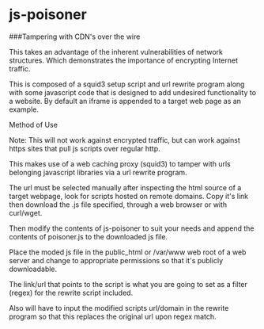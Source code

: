 # js-poisoner
###Tampering with CDN's over the wire

This takes an advantage of the inherent vulnerabilities 
of network structures. Which demonstrates the importance 
of encrypting Internet traffic.

This is composed of a squid3 setup script and url rewrite program
along with some javascript code that is designed to add undesired
functionality to a website. By default an iframe is appended to a
target web page as an example.


Method of Use

Note: This will not work against encrypted traffic,
but can work against https sites that pull js scripts over 
regular http.

This makes use of a web caching proxy (squid3) to tamper with
urls belonging javascript libraries via a url rewrite program.

The url must be selected manually after inspecting the html source
of a target webpage, look for scripts hosted on remote domains.
Copy it's link then download the .js file specified, through a
web browser or with curl/wget.

Then modify the contents of js-poisoner to suit your needs and
append the contents of poisoner.js to the downloaded js file.

Place the moded js file in the public_html or /var/www web root of a
web server and change to appropriate permissions so that it's
publicly downloadable.

The link/url that points to the script is what you are going to
set as a filter (regex) for the rewrite script included.

Also will have to input the modified scripts url/domain in the
rewrite program so that this replaces the original url upon
regex match.

